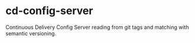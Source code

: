 # cd-config-server
Continuous Delivery Config Server reading from git tags and matching with semantic versioning.

